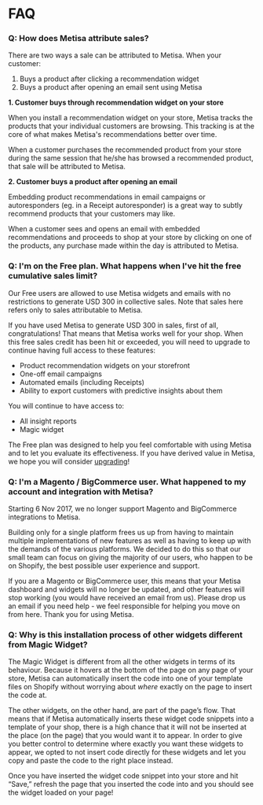 # FAQ

### Q: How does Metisa attribute sales?

There are two ways a sale can be attributed to Metisa. When your customer:
1. Buys a product after clicking a recommendation widget
2. Buys a product after opening an email sent using Metisa

**1. Customer buys through recommendation widget on your store**

When you install a recommendation widget on your store, Metisa tracks the products that your individual customers are browsing. This tracking is at the core of what makes Metisa's recommendations better over time.

When a customer purchases the recommended product from your store during the same session that he/she has browsed a recommended product, that sale will be attributed to Metisa.

**2. Customer buys a product after opening an email**

Embedding product recommendations in email campaigns or autoresponders (eg. in a Receipt autoresponder) is a great way to subtly recommend products that your customers may like.

When a customer sees and opens an email with embedded recommendations and proceeds to shop at your store by clicking on one of the products, any purchase made within the day is attributed to Metisa.

### Q: I'm on the Free plan. What happens when I've hit the free cumulative sales limit?

Our Free users are allowed to use Metisa widgets and emails with no restrictions to generate USD 300 in collective sales. Note that sales here refers only to sales attributable to Metisa.

If you have used Metisa to generate USD 300 in sales, first of all, congratulations! That means that Metisa works well for your shop. When this free sales credit has been hit or exceeded, you will need to upgrade to continue having full access to these features:
- Product recommendation widgets on your storefront
- One-off email campaigns
- Automated emails (including Receipts)
- Ability to export customers with predictive insights about them

You will continue to have access to:
- All insight reports
- Magic widget

The Free plan was designed to help you feel comfortable with using Metisa and to let you evaluate its effectiveness. If you have derived value in Metisa, we hope you will consider [upgrading][1]!

### Q: I'm a Magento / BigCommerce user. What happened to my account and integration with Metisa?

Starting 6 Nov 2017, we no longer support Magento and BigCommerce integrations to Metisa.

Building only for a single platform frees us up from having to maintain multiple implementations of new features as well as having to keep up with the demands of the various platforms. We decided to do this so that our small team can focus on giving the majority of our users, who happen to be on Shopify, the best possible user experience and support.

If you are a Magento or BigCommerce user, this means that your Metisa dashboard and widgets will no longer be updated, and other features will stop working (you would have received an email from us). Please drop us an email if you need help - we feel responsible for helping you move on from here. Thank you for using Metisa.

[1]: /pricing

### Q: Why is this installation process of other widgets different from Magic Widget?

The Magic Widget is different from all the other widgets in terms of its behaviour. Because it hovers at the bottom of the page on any page of your store, Metisa can automatically insert the code into one of your template files on Shopify without worrying about _where_ exactly on the page to insert the code at.

The other widgets, on the other hand, are part of the page’s flow. That means that if Metisa automatically inserts these widget code snippets into a template of your shop, there is a high chance that it will not be inserted at the place (on the page) that you would want it to appear. In order to give you better control to determine where exactly you want these widgets to appear, we opted to not insert code directly for these widgets and let you copy and paste the code to the right place instead.

Once you have inserted the widget code snippet into your store and hit “Save,” refresh the page that you inserted the code into and you should see the widget loaded on your page!
